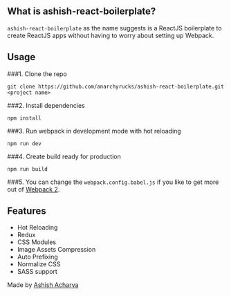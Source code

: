 ## What is  ashish-react-boilerplate?

`ashish-react-boilerplate`  as the name suggests is a ReactJS boilerplate to create ReactJS apps without having to worry about setting up Webpack.

## Usage
###1. Clone the repo

    git clone https://github.com/anarchyrucks/ashish-react-boilerplate.git <project name>

###2. Install dependencies

    npm install

###3. Run webpack in development mode with hot reloading

    npm run dev

###4. Create build ready for production

    npm run build


###5. You can change the `webpack.config.babel.js` if you like to get more out of [Webpack 2](https://webpack.js.org/).

## Features

* Hot Reloading
* Redux
* CSS Modules
* Image Assets Compression
* Auto Prefixing
* Normalize CSS
* SASS support

Made by  [Ashish Acharya](https://twitter.com/anarchyrucks)
